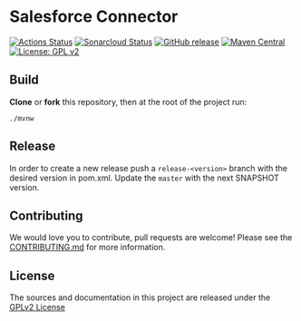 # Salesforce Connector

[![Actions Status](https://github.com/bonitasoft/bonita-connector-salesforce/workflows/Build/badge.svg)](https://github.com/bonitasoft/bonita-connector-salesforce/actions?query=workflow%3ABuild)
[![Sonarcloud Status](https://sonarcloud.io/api/project_badges/measure?project=bonitasoft_bonita-connector-salesforce&metric=alert_status)](https://sonarcloud.io/dashboard?id=bonitasoft_bonita-connector-salesforce)
[![GitHub release](https://img.shields.io/github/v/release/bonitasoft/bonita-connector-salesforce?color=blue&label=Release)](https://github.com/bonitasoft/bonita-connector-salesforce/releases)
[![Maven Central](https://img.shields.io/maven-central/v/org.bonitasoft.connectors/bonita-connector-salesforce.svg?label=Maven%20Central&color=orange)](https://search.maven.org/search?q=g:%22org.bonitasoft.connectors%22%20AND%20a:%22bonita-connector-salesforce%22)
[![License: GPL v2](https://img.shields.io/badge/License-GPL%20v2-yellow.svg)](https://www.gnu.org/licenses/old-licenses/gpl-2.0.en.html)

## Build

__Clone__ or __fork__ this repository, then at the root of the project run:

`./mvnw`

## Release

In order to create a new release push a `release-<version>` branch with the desired version in pom.xml.
Update the `master` with the next SNAPSHOT version.

## Contributing

We would love you to contribute, pull requests are welcome! Please see the [CONTRIBUTING.md](CONTRIBUTING.md) for more information.

## License

The sources and documentation in this project are released under the [GPLv2 License](LICENSE)

